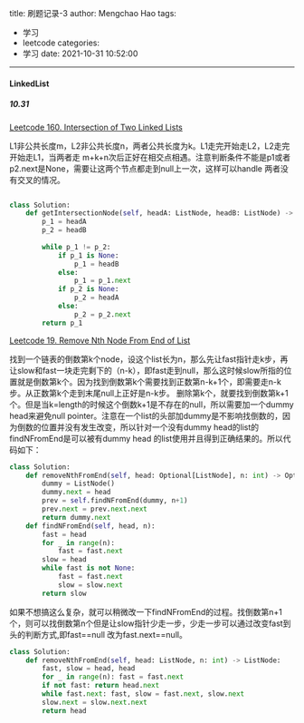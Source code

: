 title: 刷题记录-3
author: Mengchao Hao
tags:
  - 学习
  - leetcode
categories:
  - 学习
date: 2021-10-31 10:52:00
---
#### LinkedList

##### 10.31

[Leetcode 160. Intersection of Two Linked Lists](https://leetcode.com/problems/intersection-of-two-linked-lists/)

L1非公共长度m，L2非公共长度n，两者公共长度为k。L1走完开始走L2，L2走完开始走L1，当两者走 m+k+n次后正好在相交点相遇。注意判断条件不能是p1或者p2.next是None，需要让这两个节点都走到null上一次，这样可以handle 两者没有交叉的情况。

```python

class Solution:
    def getIntersectionNode(self, headA: ListNode, headB: ListNode) -> ListNode:
        p_1 = headA
        p_2 = headB
        
        while p_1 != p_2:
            if p_1 is None:
                p_1 = headB
            else:
                p_1 = p_1.next
            if p_2 is None:
                p_2 = headA
            else:
                p_2 = p_2.next
        return p_1
```


[Leetcode 19. Remove Nth Node From End of List](https://leetcode.com/problems/remove-nth-node-from-end-of-list/)

找到一个链表的倒数第k个node，设这个list长为n，那么先让fast指针走k步，再让slow和fast一块走完剩下的（n-k），即fast走到null，那么这时候slow所指的位置就是倒数第k个。因为找到倒数第k个需要找到正数第n-k+1个，即需要走n-k步。从正数第k个走到末尾null上正好是n-k步。
删除第k个，就要找到倒数第k+1个。但是当k=length的时候这个倒数k+1是不存在的null，所以需要加一个dummy head来避免null pointer。注意在一个list的头部加dummy是不影响找倒数的，因为倒数的位置并没有发生改变，所以针对一个没有dummy head的list的findNFromEnd是可以被有dummy head 的list使用并且得到正确结果的。所以代码如下：
```python
class Solution:
    def removeNthFromEnd(self, head: Optional[ListNode], n: int) -> Optional[ListNode]:
        dummy = ListNode()
        dummy.next = head
        prev = self.findNFromEnd(dummy, n+1)
        prev.next = prev.next.next
        return dummy.next
    def findNFromEnd(self, head, n):
        fast = head
        for _ in range(n):
            fast = fast.next
        slow = head
        while fast is not None:
            fast = fast.next
            slow = slow.next
        return slow
```
如果不想搞这么复杂，就可以稍微改一下findNFromEnd的过程。找倒数第n+1个，则可以找倒数第n个但是让slow指针少走一步，少走一步可以通过改变fast到头的判断方式,即fast==null 改为fast.next==null。
```python
class Solution:
    def removeNthFromEnd(self, head: ListNode, n: int) -> ListNode:
        fast, slow = head, head
        for _ in range(n): fast = fast.next
        if not fast: return head.next
        while fast.next: fast, slow = fast.next, slow.next
        slow.next = slow.next.next
        return head
```